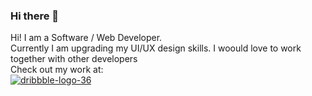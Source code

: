 ### Hi there 👋

<!--
**enraiha0307/enraiha0307** is a ✨ _special_ ✨ repository because its `README.md` (this file) appears on your GitHub profile.

Here are some ideas to get you started:

- 🔭 I’m currently working on ...
- 🌱 I’m currently learning ...
- 👯 I’m looking to collaborate on ...
- 🤔 I’m looking for help with ...
- 💬 Ask me about ...
- 📫 How to reach me: ...
- 😄 Pronouns: ...
- ⚡ Fun fact:
-->






Hi! I am a Software / Web Developer.<br> 
Currently I am upgrading my UI/UX design skills.
I woould love to work together with other developers<br>
Check out my work at:<br>
[![dribbble-logo-36](https://user-images.githubusercontent.com/26249973/89770371-4caa0700-db1c-11ea-8f67-0f6052d25899.png)][2]




[1]:!(https://www.linkedin.com/in/akanksha-gahalot-0307/)
[2]:https://dribbble.com/Akku_0307

